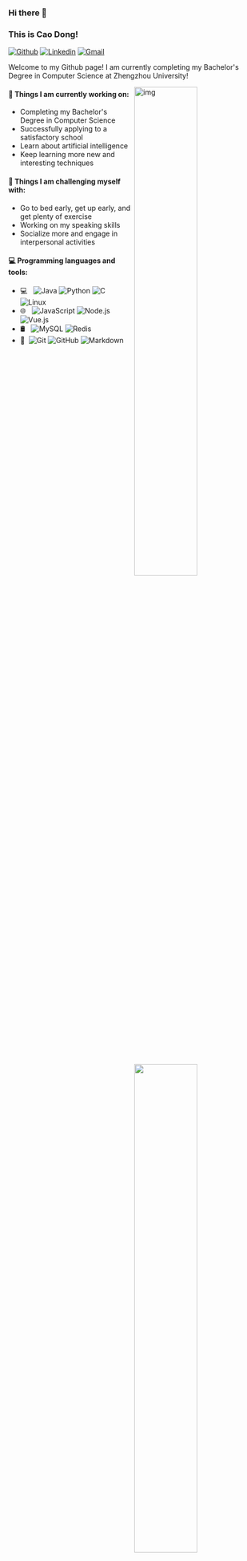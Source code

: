 ### Hi there 👋 

### This is Cao Dong!

[![Github](https://img.shields.io/badge/-Github-000?style=flat&logo=Github&logoColor=white)](https://github.com/caodong123)
[![Linkedin](https://img.shields.io/badge/-Gitee-000?style=flat&logo=Gitee&logoColor=blue)](https://gitee.com/caodong123)
[![Gmail](https://img.shields.io/badge/-Mail-c14438?style=flat&logo=Gmail&logoColor=white)](mailto:caodong2024@163.com)

Welcome to my Github page! I am currently completing my Bachelor's Degree in Computer Science at Zhengzhou University! 

<img align="right" alt="img" src="https://w.wallhaven.cc/full/l8/wallhaven-l8vp7y.jpg" width="50%" height="auto" />
<img width="50%" align="right" src="https://github-readme-stats.vercel.app/api?username=caodong123&show_icons=true&hide_border=true" />

#### 🌱 Things I am currently working on: 

- Completing my Bachelor's Degree in Computer Science
- Successfully applying to a satisfactory school
- Learn about artificial intelligence
- Keep learning more new and interesting techniques

#### :muscle: Things I am challenging myself with:

- Go to bed early, get up early, and get plenty of exercise
- Working on my speaking skills
- Socialize more and engage in interpersonal activities

#### :computer: Programming languages and tools: 

<p>


- 💻 &#160; ![Java](https://img.shields.io/badge/-Java-333333?style=flat&logo=Java&logoColor=007396)
![Python](https://img.shields.io/badge/-Python-333333?style=flat&logo=Python&logoColor=FF4800)
![C](https://img.shields.io/badge/-C-333333?style=flat&logo=C)
![Linux](https://img.shields.io/badge/-Linux-333333?style=flat&logo=Linux&logoColor=FCC624)
- 🌐 &#160; ![JavaScript](https://img.shields.io/badge/-JavaScript-333333?style=flat&logo=JavaScript)
![Node.js](https://img.shields.io/badge/-Node.js-333333?style=flat&logo=node.js)
![Vue.js](https://img.shields.io/badge/-VueJS-333333?style=flat&logo=Vue.js)
- 🛢 &#160; ![MySQL](https://img.shields.io/badge/-MySQL-333333?style=flat&logo=mysql)
![Redis](https://img.shields.io/badge/-Redis-333333?style=flat&logo=redis)
- 🔧 &#160;![Git](https://img.shields.io/badge/-Git-333333?style=flat&logo=git)
![GitHub](https://img.shields.io/badge/-GitHub-333333?style=flat&logo=github)
![Markdown](https://img.shields.io/badge/-Markdown-333333?style=flat&logo=markdown)
</p>

